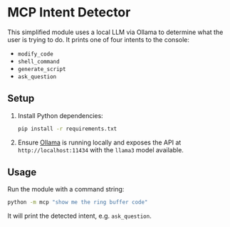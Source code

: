 # MCP Intent Detector

This simplified module uses a local LLM via Ollama to determine what the user
is trying to do. It prints one of four intents to the console:

- `modify_code`
- `shell_command`
- `generate_script`
- `ask_question`

## Setup

1. Install Python dependencies:
   ```bash
   pip install -r requirements.txt
   ```
2. Ensure [Ollama](https://ollama.com/) is running locally and exposes the API
   at `http://localhost:11434` with the `llama3` model available.

## Usage

Run the module with a command string:

```bash
python -m mcp "show me the ring buffer code"
```

It will print the detected intent, e.g. `ask_question`.

